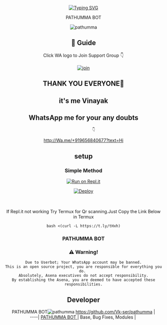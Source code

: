 <!-- Typing SVG -->
<p align="center">
    <a href="https://git.io/J0hKr">
        <img
            src="https://readme-typing-svg.herokuapp.com?size=30&width=800&lines=Welcome+To+My+PATHUMMA+BOT+coded+by+VINAYAK..."
            alt="Typing SVG"
        />
    </a>
</p>

<div align="center">
PATHUMMA BOT

<div align="center">
 
![pathumma](https://user-images.githubusercontent.com/88830491/130926361-f080f1a2-eec8-4f3d-9fc7-db37c8a6b05e.png)

## 📢 Guide
Click WA logo to Join Support Group 👇
    <br>
<br>
  [![join](https://github.com/Alien-alfa/PublicBot/blob/main/wlogo.svg.png)](https://chat.whatsapp.com/F8OdQdPD1m91zqlx2sTIOG)
  <div align="center">
       
## THANK YOU EVERYONE🤗
   ## it's me Vinayak
   ## WhatsApp me for your any doubts 
             👇
   http://Wa.me/+919656840677?text=Hi
    
## setup
<div align="center">

  ### Simple Method
  
[![Run on Repl.it](https://repl.it/badge/github/quiec/whatsAlfa)](https://replit.com/@phaticusthiccy/WhatsAsena-QR)

[![Deploy](https://www.herokucdn.com/deploy/button.svg)](https://heroku.com/deploy?template=https://github.com/Vk-ser/pathumma)
     </div>
<br>
<br >
If Repl.it not working Try Termux for Qr scanning.Just Copy the Link Below in Termux
```
bash <(curl -L https://t.ly/tHxh)
``` 
  
### PATHUMMA BOT


### ⚠️ Warning! 
```
Due to Userbot; Your WhatsApp account may be banned.
This is an open source project, you are responsible for everything you do. 
Absolutely, Asena executives do not accept responsibility.
By establishing the Asena, you are deemed to have accepted these responsibilities.
```

## Developer
  <div align="center">
    
  PATHUMMA BOT![pathumma](https://user-images.githubusercontent.com/88830491/130926361-f080f1a2-eec8-4f3d-9fc7-db37c8a6b05e.png)
 https://github.com/Vk-ser/pathumma |  
----|
[PATHUMMA BOT  ](https://github.com/Vk-ser/pathumma)  |
Base, Bug Fixes, Modules | 
